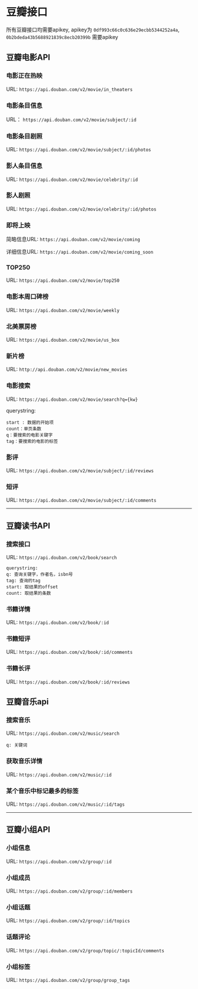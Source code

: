 # 豆瓣接口

所有豆瓣接口均需要apikey, apikey为 `0df993c66c0c636e29ecbb5344252a4a`, `0b2bdeda43b5688921839c8ecb20399b`
需要apikey

## 豆瓣电影API

### 电影正在热映
URL: `https://api.douban.com/v2/movie/in_theaters`

### 电影条目信息

URL： `https://api.douban.com/v2/movie/subject/:id`

### 电影条目剧照

URL: `https://api.douban.com/v2/movie/subject/:id/photos`

### 影人条目信息

URL: `https://api.douban.com/v2/movie/celebrity/:id`

### 影人剧照

URL: `https://api.douban.com/v2/movie/celebrity/:id/photos`

### 即将上映

简略信息URL: `https://api.douban.com/v2/movie/coming`

详细信息URL: `https://api.douban.com/v2/movie/coming_soon`

### TOP250

URL: `https://api.douban.com/v2/movie/top250`

### 电影本周口碑榜

URL: `https://api.douban.com/v2/movie/weekly`

### 北美票房榜

URL: `https://api.douban.com/v2/movie/us_box`

### 新片榜

URL: `http://api.douban.com/v2/movie/new_movies`

### 电影搜索

URL: `https://api.douban.com/v2/movie/search?q={kw}`

querystring:

```
start : 数据的开始项
count：单页条数
q：要搜索的电影关键字
tag：要搜索的电影的标签
```

### 影评

URL: `https://api.douban.com/v2/movie/subject/:id/reviews`

### 短评

URL: `https://api.douban.com/v2/movie/subject/:id/comments`

---

## 豆瓣读书API

### 搜索接口

URL: `https://api.douban.com/v2/book/search`

```
querystring:
q: 查询关键字，作者名，isbn号
tag: 查询的tag
start: 取结果的offset
count: 取结果的条数
```

### 书籍详情

URL: `https://api.douban.com/v2/book/:id`

### 书籍短评

URL: `https://api.douban.com/v2/book/:id/comments`

### 书籍长评

URL: `https://api.douban.com/v2/book/:id/reviews`

## 豆瓣音乐api

### 搜索音乐

URL: `https://api.douban.com/v2/music/search`

```
q: 关键词
```

### 获取音乐详情

URL: `https://api.douban.com/v2/music/:id`

### 某个音乐中标记最多的标签

URL: `https://api.douban.com/v2/music/:id/tags`

---

## 豆瓣小组API

### 小组信息

URL: `https://api.douban.com/v2/group/:id`

### 小组成员

URL: `https://api.douban.com/v2/group/:id/members`

### 小组话题

URL: `https://api.douban.com/v2/group/:id/topics`

### 话题评论

URL: `https://api.douban.com/v2/group/topic/:topicId/comments`

### 小组标签

URL: `https://api.douban.com/v2/group/group_tags`
